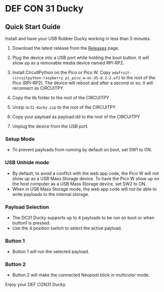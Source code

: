 # DEF CON 31 Ducky

<insert picture of board>

## Quick Start Guide
Install and have your USB Rubber Ducky working in less than 5 minutes.

1. Download the latest release from the [Releases](https://github.com/iot-pwn/defcon31-ducky/releases) page.

2. Plug the device into a USB port while holding the boot button. It will show up as a removable media device named RPI-RP2.

3. Install CircutlPython on the Pico or Pico W. Copy `adafruit-circuitpython-raspberry_pi_pico_w-en_US-8.2.2.uf2` to the root of the Pico (RPI-RP2). The device will reboot and after a second or so, it will reconnect as CIRCUITPY.

4. Copy the lib folder to the root of the CIRCUITPY

5. Unzip `dc31-ducky.zip` to the root of the CIRCUITPY

6. Copy your payload as payload.dd to the root of the CIRCUITPY

7. Unplug the device from the USB port.

### Setup Mode
* To prevent payloads from running by default on boot, set SW1 to ON.

### USB Unhide mode
* By default, to avoid a conflict with the web app code, the Pico W will not show up as a USB Mass Storage device.
To have the Pico W show up on the host computer as a USB Mass Storage device, set SW2 to ON.  
* When in USB Mass Storage mode, the web app code will not be able to write payloads to the internal storage.

### Payload Selection
* The DC31 Ducky supports up to 4 payloads to be run on boot or when button1 is pressed.
* Use the 4 position switch to select the active payload.

### Button 1
* Button 1 will run the selected payload.

### Button 2
* Button 2 will make the connected Neopixel blick in multicolor mode.

Enjoy your DEF CON31 Ducky.
